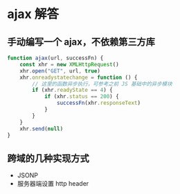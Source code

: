 # ajax 解答

## 手动编写一个 ajax，不依赖第三方库

```js
function ajax(url, successFn) {
    const xhr = new XMLHttpRequest()
    xhr.open("GET", url, true)
    xhr.onreadystatechange = function () {
        // 这里的函数异步执行，可参考之前 JS 基础中的异步模块
        if (xhr.readyState == 4) {
            if (xhr.status == 200) {
                successFn(xhr.responseText)
            }
        }
    }
    xhr.send(null)
}
```

## 跨域的几种实现方式

- JSONP
- 服务器端设置 http header
